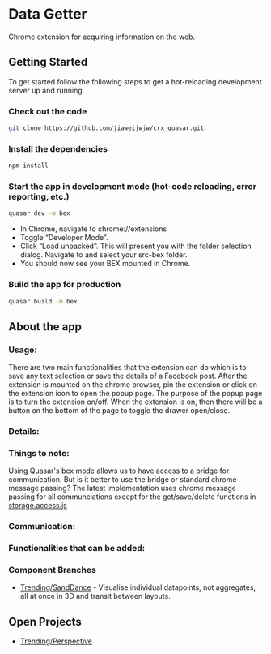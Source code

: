 # Data Getter
Chrome extension for acquiring information on the web.

## Getting Started
To get started follow the following steps to get a hot-reloading development server up and running. 

### Check out the code
```bash
git clone https://github.com/jiaweijwjw/crx_quasar.git
```

### Install the dependencies
```bash
npm install
```

### Start the app in development mode (hot-code reloading, error reporting, etc.)
```bash
quasar dev -m bex
```
* In Chrome, navigate to chrome://extensions
* Toggle “Developer Mode”.
* Click “Load unpacked”. This will present you with the folder selection dialog. Navigate to and select your src-bex folder.
* You should now see your BEX mounted in Chrome.

### Build the app for production
```bash
quasar build -m bex
```
## About the app

### Usage:
There are two main functionalities that the extension can do which is to save any text selection or save the details of a Facebook post. After the extension is mounted on the chrome browser, pin the extension or click on the extension icon to open the popup page. The purpose of the popup page is to turn the extension on/off. When the extension is on, then there will be a button on the bottom of the page to toggle the drawer open/close. 

### Details:

### Things to note:
Using Quasar's bex mode allows us to have access to a bridge for communication. But is it better to use the bridge or standard chrome message passing? The latest implementation uses chrome message passing for all communciations except for the get/save/delete functions in [storage.access.js](src/services/storage.access.js)

### Communication:


### Functionalities that can be added:
### Component Branches
* [Trending/SandDance](https://github.com/eugenesiow/dso-viz/tree/nhs-test) - Visualise individual datapoints, not aggregates, all at once in 3D and transit between layouts.


## Open Projects
* [Trending/Perspective](docs/project_trending_perspective.md)

